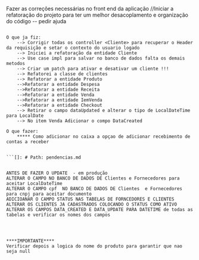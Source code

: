 Fazer as correções necessárias no front end da aplicação
//Iniciar a refatoração do projeto para ter um melhor desacoplamento e organização do código -- pedir ajuda
```

O que ja fiz:
    --> Corrigir todas os controller <Cliente> para recuperar o Header da requisição e setar o contexto do usuario logado
    --> Iniciei a refatoração da entidade Cliente
    --> Use case impl para salvar no banco de dados falta os demais metodos
    --> Criar um patch para ativar e desativar um cliente !!!
    --> Refatorei a classe de clientes
    --> Refatorar a entidade Produto
    -->Refatorar a entidade Despesa
    -->Refatorar a entidade Receita
    -->Refatorar a entidade Venda
    -->Refatorar a entidade IemVenda
    -->Refatorar a entidade Checkout
    --> Retirar o campo dataUpdated e alterar o tipo de LocalDateTime para LocalDate
    --> No item Venda Adicionar o compo DataCreated

O que fazer:
    ***** Como adicionar no caixa a opçao de adicionar recebimento de contas a receber


```[]: # Path: pendencias.md


ANTES DE FAZER O UPDATE  - em produção
ALTERAR O CAMPO NO BANCO DE DADOS DE Clientes e Fornecedores para aceitar LocalDateTime
ALTERAR O CAMPO cpf  NO BANCO DE DADOS DE Clientes  e Fornecedores para cnpj para aceitar documento
ADICIOANAR O CAMPO STATUS NAS TABELAS DE FORNCEDORES E CLIENTES
ALTERAR OS CLIENTES JA CADASTRADOS COLOCANDO O STATUS COMO ATIVO
ALTERAR OS CAMPOS DATA_CREATED E DATA_UPDATE PARA DATETIME de todas as tabelas e verificar os nomes dos campos




****IMPORTANTE****
Verificar depois a logica do nome do produto para garantir que nao seja null

